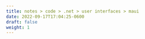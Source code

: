 ```yaml
---
title: notes > code > .net > user interfaces > maui
date: 2022-09-17T17:04:25-0600
draft: false
weight: 1
---
```

